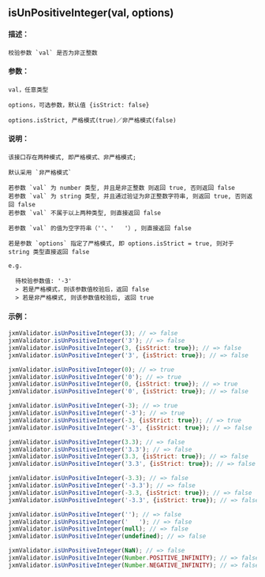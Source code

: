 
## isUnPositiveInteger(val, options)

#### 描述：

    校验参数 `val` 是否为非正整数

#### 参数：

    val，任意类型

    options，可选参数，默认值 {isStrict: false}

    options.isStrict, 严格模式(true)／非严格模式(false)

#### 说明：

    该接口存在两种模式, 即严格模式、非严格模式;

    默认采用 `非严格模式`

    若参数 `val` 为 number 类型, 并且是非正整数 则返回 true, 否则返回 false
    若参数 `val` 为 string 类型, 并且通过验证为非正整数字符串, 则返回 true, 否则返回 false
    若参数 `val` 不属于以上两种类型, 则直接返回 false

    若参数 `val` 的值为空字符串（''、'   '）, 则直接返回 false

    若是参数 `options` 指定了严格模式, 即 options.isStrict = true, 则对于 string 类型直接返回 false

    e.g.

      待校验参数值: '-3'
      > 若是严格模式，则该参数值校验后，返回 false
      > 若是非严格模式, 则该参数值校验后, 返回 true

#### 示例：

```javascript
jxmValidator.isUnPositiveInteger(3); // => false
jxmValidator.isUnPositiveInteger('3'); // => false
jxmValidator.isUnPositiveInteger(3, {isStrict: true}); // => false
jxmValidator.isUnPositiveInteger('3', {isStrict: true}); // => false

jxmValidator.isUnPositiveInteger(0); // => true
jxmValidator.isUnPositiveInteger('0'); // => true
jxmValidator.isUnPositiveInteger(0, {isStrict: true}); // => true
jxmValidator.isUnPositiveInteger('0', {isStrict: true}); // => false

jxmValidator.isUnPositiveInteger(-3); // => true
jxmValidator.isUnPositiveInteger('-3'); // => true
jxmValidator.isUnPositiveInteger(-3, {isStrict: true}); // => true
jxmValidator.isUnPositiveInteger('-3', {isStrict: true}); // => false

jxmValidator.isUnPositiveInteger(3.3); // => false
jxmValidator.isUnPositiveInteger('3.3'); // => false
jxmValidator.isUnPositiveInteger(3.3, {isStrict: true}); // => false
jxmValidator.isUnPositiveInteger('3.3', {isStrict: true}); // => false

jxmValidator.isUnPositiveInteger(-3.3); // => false
jxmValidator.isUnPositiveInteger('-3.3'); // => false
jxmValidator.isUnPositiveInteger(-3.3, {isStrict: true}); // => false
jxmValidator.isUnPositiveInteger('-3.3', {isStrict: true}); // => false

jxmValidator.isUnPositiveInteger(''); // => false
jxmValidator.isUnPositiveInteger('   '); // => false
jxmValidator.isUnPositiveInteger(null); // => false
jxmValidator.isUnPositiveInteger(undefined); // => false

jxmValidator.isUnPositiveInteger(NaN); // => false
jxmValidator.isUnPositiveInteger(Number.POSITIVE_INFINITY); // => false
jxmValidator.isUnPositiveInteger(Number.NEGATIVE_INFINITY); // => false
```
